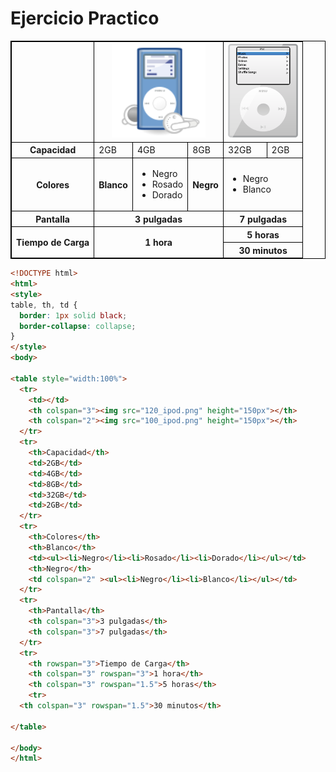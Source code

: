 # Ejercicio Practico

<!DOCTYPE html>
<html>
<style>
table, th, td {
  border: 1px solid black;
  border-collapse: collapse;
}
</style>
<body>

<table style="width:100%">
  <tr>
    <td></td>
    <th colspan="3"><img src="120_ipod.png" height="150px"></th>
    <th colspan="2"><img src="100_ipod.png" height="150px"></th>
  </tr>
  <tr>
    <th>Capacidad</th>
    <td>2GB</td>
    <td>4GB</td>
    <td>8GB</td>
    <td>32GB</td>
    <td>2GB</td>
  </tr>
  <tr>
    <th>Colores</th>
    <th>Blanco</th>
    <td><ul><li>Negro</li><li>Rosado</li><li>Dorado</li></ul></td>
    <th>Negro</th>
    <td colspan="2" ><ul><li>Negro</li><li>Blanco</li></ul></td>
  </tr>
  <tr>
    <th>Pantalla</th>
    <th colspan="3">3 pulgadas</th>
    <th colspan="3">7 pulgadas</th>
  </tr>
  <tr>
    <th rowspan="3">Tiempo de Carga</th>
    <th colspan="3" rowspan="3">1 hora</th>
    <th colspan="3" rowspan="1.5">5 horas</th>
    <tr>
  <th colspan="3" rowspan="1.5">30 minutos</th>
  
</table>

</body>
</html>

```html
<!DOCTYPE html>
<html>
<style>
table, th, td {
  border: 1px solid black;
  border-collapse: collapse;
}
</style>
<body>

<table style="width:100%">
  <tr>
    <td></td>
    <th colspan="3"><img src="120_ipod.png" height="150px"></th>
    <th colspan="2"><img src="100_ipod.png" height="150px"></th>
  </tr>
  <tr>
    <th>Capacidad</th>
    <td>2GB</td>
    <td>4GB</td>
    <td>8GB</td>
    <td>32GB</td>
    <td>2GB</td>
  </tr>
  <tr>
    <th>Colores</th>
    <th>Blanco</th>
    <td><ul><li>Negro</li><li>Rosado</li><li>Dorado</li></ul></td>
    <th>Negro</th>
    <td colspan="2" ><ul><li>Negro</li><li>Blanco</li></ul></td>
  </tr>
  <tr>
    <th>Pantalla</th>
    <th colspan="3">3 pulgadas</th>
    <th colspan="3">7 pulgadas</th>
  </tr>
  <tr>
    <th rowspan="3">Tiempo de Carga</th>
    <th colspan="3" rowspan="3">1 hora</th>
    <th colspan="3" rowspan="1.5">5 horas</th>
    <tr>
  <th colspan="3" rowspan="1.5">30 minutos</th>
  
</table>

</body>
</html>
```
